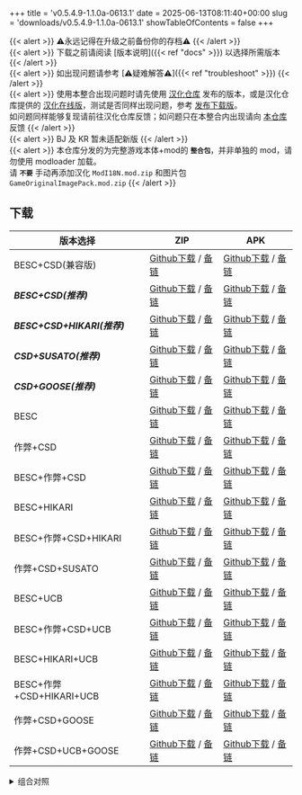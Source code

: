 +++
title = 'v0.5.4.9-1.1.0a-0613.1'
date = 2025-06-13T08:11:40+00:00
slug = 'downloads/v0.5.4.9-1.1.0a-0613.1'
showTableOfContents = false
+++

{{< alert >}}
⚠永远记得在升级之前备份你的存档⚠
{{< /alert >}}
<br>
{{< alert >}}
下载之前请阅读 [版本说明]({{< ref "docs" >}}) 以选择所需版本
{{< /alert >}}
<br>
{{< alert >}}
如出现问题请参考 [⚠疑难解答⚠]({{< ref "troubleshoot" >}})
{{< /alert >}}
<br>
{{< alert >}}
使用本整合出现问题时请先使用 [汉化仓库](https://github.com/Eltirosto/Degrees-of-Lewdity-Chinese-Localization) 发布的版本，或是汉化仓库提供的 [汉化在线版](https://eltirosto.github.io/Degrees-of-Lewdity-Chinese-Localization/)，测试是否同样出现问题，参考 [发布下载版](https://github.com/Eltirosto/Degrees-of-Lewdity-Chinese-Localization/blob/main/README.md#%E5%8F%91%E5%B8%83%E4%B8%8B%E8%BD%BD%E7%89%88)。
<br>
如问题同样能够复现请前往汉化仓库反馈；如问题只在本整合内出现请向 [本仓库](https://github.com/DoL-Lyra/Lyra/issues) 反馈
{{< /alert >}}
<br>
{{< alert >}}
BJ 及 KR 暂未适配新版
{{< /alert >}}
<br>
{{< alert >}}
本仓库分发的为完整游戏本体+mod的 **`整合包`**，并非单独的 mod，请勿使用 modloader 加载。
<br>
请 **`不要`** 手动再添加汉化 `ModI18N.mod.zip` 和图片包 `GameOriginalImagePack.mod.zip`
{{< /alert >}}

## 下载

|         版本选择          |                                                                                                                                                          ZIP                                                                                                                                                           |                                                                                                                                                          APK                                                                                                                                                           |
|---------------------------|------------------------------------------------------------------------------------------------------------------------------------------------------------------------------------------------------------------------------------------------------------------------------------------------------------------------|------------------------------------------------------------------------------------------------------------------------------------------------------------------------------------------------------------------------------------------------------------------------------------------------------------------------|
|BESC+CSD(兼容版)           |[Github下载](https://github.com/DoL-Lyra/Lyra/releases/download/v0.5.4.9-1.1.0a-0613.1/DoL-0.5.4.9-Lyra-1.1.0a-polyfill-besc-cheat-csd-0613.1.zip) / [备链](https://ghfast.top/https://github.com/DoL-Lyra/Lyra/releases/download/v0.5.4.9-1.1.0a-0613.1/DoL-0.5.4.9-Lyra-1.1.0a-polyfill-besc-cheat-csd-0613.1.zip)    |[Github下载](https://github.com/DoL-Lyra/Lyra/releases/download/v0.5.4.9-1.1.0a-0613.1/DoL-0.5.4.9-Lyra-1.1.0a-polyfill-besc-cheat-csd-0613.1.apk) / [备链](https://ghfast.top/https://github.com/DoL-Lyra/Lyra/releases/download/v0.5.4.9-1.1.0a-0613.1/DoL-0.5.4.9-Lyra-1.1.0a-polyfill-besc-cheat-csd-0613.1.apk)    |
|***BESC+CSD(推荐)***       |[Github下载](https://github.com/DoL-Lyra/Lyra/releases/download/v0.5.4.9-1.1.0a-0613.1/DoL-0.5.4.9-Lyra-1.1.0a-besc-csd-0613.1.zip) / [备链](https://ghfast.top/https://github.com/DoL-Lyra/Lyra/releases/download/v0.5.4.9-1.1.0a-0613.1/DoL-0.5.4.9-Lyra-1.1.0a-besc-csd-0613.1.zip)                                  |[Github下载](https://github.com/DoL-Lyra/Lyra/releases/download/v0.5.4.9-1.1.0a-0613.1/DoL-0.5.4.9-Lyra-1.1.0a-besc-csd-0613.1.apk) / [备链](https://ghfast.top/https://github.com/DoL-Lyra/Lyra/releases/download/v0.5.4.9-1.1.0a-0613.1/DoL-0.5.4.9-Lyra-1.1.0a-besc-csd-0613.1.apk)                                  |
|***BESC+CSD+HIKARI(推荐)***|[Github下载](https://github.com/DoL-Lyra/Lyra/releases/download/v0.5.4.9-1.1.0a-0613.1/DoL-0.5.4.9-Lyra-1.1.0a-besc-csd-hikari-0613.1.zip) / [备链](https://ghfast.top/https://github.com/DoL-Lyra/Lyra/releases/download/v0.5.4.9-1.1.0a-0613.1/DoL-0.5.4.9-Lyra-1.1.0a-besc-csd-hikari-0613.1.zip)                    |[Github下载](https://github.com/DoL-Lyra/Lyra/releases/download/v0.5.4.9-1.1.0a-0613.1/DoL-0.5.4.9-Lyra-1.1.0a-besc-csd-hikari-0613.1.apk) / [备链](https://ghfast.top/https://github.com/DoL-Lyra/Lyra/releases/download/v0.5.4.9-1.1.0a-0613.1/DoL-0.5.4.9-Lyra-1.1.0a-besc-csd-hikari-0613.1.apk)                    |
|***CSD+SUSATO(推荐)***     |[Github下载](https://github.com/DoL-Lyra/Lyra/releases/download/v0.5.4.9-1.1.0a-0613.1/DoL-0.5.4.9-Lyra-1.1.0a-susato-csd-0613.1.zip) / [备链](https://ghfast.top/https://github.com/DoL-Lyra/Lyra/releases/download/v0.5.4.9-1.1.0a-0613.1/DoL-0.5.4.9-Lyra-1.1.0a-susato-csd-0613.1.zip)                              |[Github下载](https://github.com/DoL-Lyra/Lyra/releases/download/v0.5.4.9-1.1.0a-0613.1/DoL-0.5.4.9-Lyra-1.1.0a-susato-csd-0613.1.apk) / [备链](https://ghfast.top/https://github.com/DoL-Lyra/Lyra/releases/download/v0.5.4.9-1.1.0a-0613.1/DoL-0.5.4.9-Lyra-1.1.0a-susato-csd-0613.1.apk)                              |
|***CSD+GOOSE(推荐)***      |[Github下载](https://github.com/DoL-Lyra/Lyra/releases/download/v0.5.4.9-1.1.0a-0613.1/DoL-0.5.4.9-Lyra-1.1.0a-csd-goose-0613.1.zip) / [备链](https://ghfast.top/https://github.com/DoL-Lyra/Lyra/releases/download/v0.5.4.9-1.1.0a-0613.1/DoL-0.5.4.9-Lyra-1.1.0a-csd-goose-0613.1.zip)                                |[Github下载](https://github.com/DoL-Lyra/Lyra/releases/download/v0.5.4.9-1.1.0a-0613.1/DoL-0.5.4.9-Lyra-1.1.0a-csd-goose-0613.1.apk) / [备链](https://ghfast.top/https://github.com/DoL-Lyra/Lyra/releases/download/v0.5.4.9-1.1.0a-0613.1/DoL-0.5.4.9-Lyra-1.1.0a-csd-goose-0613.1.apk)                                |
|BESC                       |[Github下载](https://github.com/DoL-Lyra/Lyra/releases/download/v0.5.4.9-1.1.0a-0613.1/DoL-0.5.4.9-Lyra-1.1.0a-besc-0613.1.zip) / [备链](https://ghfast.top/https://github.com/DoL-Lyra/Lyra/releases/download/v0.5.4.9-1.1.0a-0613.1/DoL-0.5.4.9-Lyra-1.1.0a-besc-0613.1.zip)                                          |[Github下载](https://github.com/DoL-Lyra/Lyra/releases/download/v0.5.4.9-1.1.0a-0613.1/DoL-0.5.4.9-Lyra-1.1.0a-besc-0613.1.apk) / [备链](https://ghfast.top/https://github.com/DoL-Lyra/Lyra/releases/download/v0.5.4.9-1.1.0a-0613.1/DoL-0.5.4.9-Lyra-1.1.0a-besc-0613.1.apk)                                          |
|作弊+CSD                   |[Github下载](https://github.com/DoL-Lyra/Lyra/releases/download/v0.5.4.9-1.1.0a-0613.1/DoL-0.5.4.9-Lyra-1.1.0a-cheat-csd-0613.1.zip) / [备链](https://ghfast.top/https://github.com/DoL-Lyra/Lyra/releases/download/v0.5.4.9-1.1.0a-0613.1/DoL-0.5.4.9-Lyra-1.1.0a-cheat-csd-0613.1.zip)                                |[Github下载](https://github.com/DoL-Lyra/Lyra/releases/download/v0.5.4.9-1.1.0a-0613.1/DoL-0.5.4.9-Lyra-1.1.0a-cheat-csd-0613.1.apk) / [备链](https://ghfast.top/https://github.com/DoL-Lyra/Lyra/releases/download/v0.5.4.9-1.1.0a-0613.1/DoL-0.5.4.9-Lyra-1.1.0a-cheat-csd-0613.1.apk)                                |
|BESC+作弊+CSD              |[Github下载](https://github.com/DoL-Lyra/Lyra/releases/download/v0.5.4.9-1.1.0a-0613.1/DoL-0.5.4.9-Lyra-1.1.0a-besc-cheat-csd-0613.1.zip) / [备链](https://ghfast.top/https://github.com/DoL-Lyra/Lyra/releases/download/v0.5.4.9-1.1.0a-0613.1/DoL-0.5.4.9-Lyra-1.1.0a-besc-cheat-csd-0613.1.zip)                      |[Github下载](https://github.com/DoL-Lyra/Lyra/releases/download/v0.5.4.9-1.1.0a-0613.1/DoL-0.5.4.9-Lyra-1.1.0a-besc-cheat-csd-0613.1.apk) / [备链](https://ghfast.top/https://github.com/DoL-Lyra/Lyra/releases/download/v0.5.4.9-1.1.0a-0613.1/DoL-0.5.4.9-Lyra-1.1.0a-besc-cheat-csd-0613.1.apk)                      |
|BESC+HIKARI                |[Github下载](https://github.com/DoL-Lyra/Lyra/releases/download/v0.5.4.9-1.1.0a-0613.1/DoL-0.5.4.9-Lyra-1.1.0a-besc-hikari-0613.1.zip) / [备链](https://ghfast.top/https://github.com/DoL-Lyra/Lyra/releases/download/v0.5.4.9-1.1.0a-0613.1/DoL-0.5.4.9-Lyra-1.1.0a-besc-hikari-0613.1.zip)                            |[Github下载](https://github.com/DoL-Lyra/Lyra/releases/download/v0.5.4.9-1.1.0a-0613.1/DoL-0.5.4.9-Lyra-1.1.0a-besc-hikari-0613.1.apk) / [备链](https://ghfast.top/https://github.com/DoL-Lyra/Lyra/releases/download/v0.5.4.9-1.1.0a-0613.1/DoL-0.5.4.9-Lyra-1.1.0a-besc-hikari-0613.1.apk)                            |
|BESC+作弊+CSD+HIKARI       |[Github下载](https://github.com/DoL-Lyra/Lyra/releases/download/v0.5.4.9-1.1.0a-0613.1/DoL-0.5.4.9-Lyra-1.1.0a-besc-cheat-csd-hikari-0613.1.zip) / [备链](https://ghfast.top/https://github.com/DoL-Lyra/Lyra/releases/download/v0.5.4.9-1.1.0a-0613.1/DoL-0.5.4.9-Lyra-1.1.0a-besc-cheat-csd-hikari-0613.1.zip)        |[Github下载](https://github.com/DoL-Lyra/Lyra/releases/download/v0.5.4.9-1.1.0a-0613.1/DoL-0.5.4.9-Lyra-1.1.0a-besc-cheat-csd-hikari-0613.1.apk) / [备链](https://ghfast.top/https://github.com/DoL-Lyra/Lyra/releases/download/v0.5.4.9-1.1.0a-0613.1/DoL-0.5.4.9-Lyra-1.1.0a-besc-cheat-csd-hikari-0613.1.apk)        |
|作弊+CSD+SUSATO            |[Github下载](https://github.com/DoL-Lyra/Lyra/releases/download/v0.5.4.9-1.1.0a-0613.1/DoL-0.5.4.9-Lyra-1.1.0a-susato-cheat-csd-0613.1.zip) / [备链](https://ghfast.top/https://github.com/DoL-Lyra/Lyra/releases/download/v0.5.4.9-1.1.0a-0613.1/DoL-0.5.4.9-Lyra-1.1.0a-susato-cheat-csd-0613.1.zip)                  |[Github下载](https://github.com/DoL-Lyra/Lyra/releases/download/v0.5.4.9-1.1.0a-0613.1/DoL-0.5.4.9-Lyra-1.1.0a-susato-cheat-csd-0613.1.apk) / [备链](https://ghfast.top/https://github.com/DoL-Lyra/Lyra/releases/download/v0.5.4.9-1.1.0a-0613.1/DoL-0.5.4.9-Lyra-1.1.0a-susato-cheat-csd-0613.1.apk)                  |
|BESC+UCB                   |[Github下载](https://github.com/DoL-Lyra/Lyra/releases/download/v0.5.4.9-1.1.0a-0613.1/DoL-0.5.4.9-Lyra-1.1.0a-besc-ucb-0613.1.zip) / [备链](https://ghfast.top/https://github.com/DoL-Lyra/Lyra/releases/download/v0.5.4.9-1.1.0a-0613.1/DoL-0.5.4.9-Lyra-1.1.0a-besc-ucb-0613.1.zip)                                  |[Github下载](https://github.com/DoL-Lyra/Lyra/releases/download/v0.5.4.9-1.1.0a-0613.1/DoL-0.5.4.9-Lyra-1.1.0a-besc-ucb-0613.1.apk) / [备链](https://ghfast.top/https://github.com/DoL-Lyra/Lyra/releases/download/v0.5.4.9-1.1.0a-0613.1/DoL-0.5.4.9-Lyra-1.1.0a-besc-ucb-0613.1.apk)                                  |
|BESC+作弊+CSD+UCB          |[Github下载](https://github.com/DoL-Lyra/Lyra/releases/download/v0.5.4.9-1.1.0a-0613.1/DoL-0.5.4.9-Lyra-1.1.0a-besc-cheat-csd-ucb-0613.1.zip) / [备链](https://ghfast.top/https://github.com/DoL-Lyra/Lyra/releases/download/v0.5.4.9-1.1.0a-0613.1/DoL-0.5.4.9-Lyra-1.1.0a-besc-cheat-csd-ucb-0613.1.zip)              |[Github下载](https://github.com/DoL-Lyra/Lyra/releases/download/v0.5.4.9-1.1.0a-0613.1/DoL-0.5.4.9-Lyra-1.1.0a-besc-cheat-csd-ucb-0613.1.apk) / [备链](https://ghfast.top/https://github.com/DoL-Lyra/Lyra/releases/download/v0.5.4.9-1.1.0a-0613.1/DoL-0.5.4.9-Lyra-1.1.0a-besc-cheat-csd-ucb-0613.1.apk)              |
|BESC+HIKARI+UCB            |[Github下载](https://github.com/DoL-Lyra/Lyra/releases/download/v0.5.4.9-1.1.0a-0613.1/DoL-0.5.4.9-Lyra-1.1.0a-besc-hikari-ucb-0613.1.zip) / [备链](https://ghfast.top/https://github.com/DoL-Lyra/Lyra/releases/download/v0.5.4.9-1.1.0a-0613.1/DoL-0.5.4.9-Lyra-1.1.0a-besc-hikari-ucb-0613.1.zip)                    |[Github下载](https://github.com/DoL-Lyra/Lyra/releases/download/v0.5.4.9-1.1.0a-0613.1/DoL-0.5.4.9-Lyra-1.1.0a-besc-hikari-ucb-0613.1.apk) / [备链](https://ghfast.top/https://github.com/DoL-Lyra/Lyra/releases/download/v0.5.4.9-1.1.0a-0613.1/DoL-0.5.4.9-Lyra-1.1.0a-besc-hikari-ucb-0613.1.apk)                    |
|BESC+作弊+CSD+HIKARI+UCB   |[Github下载](https://github.com/DoL-Lyra/Lyra/releases/download/v0.5.4.9-1.1.0a-0613.1/DoL-0.5.4.9-Lyra-1.1.0a-besc-cheat-csd-hikari-ucb-0613.1.zip) / [备链](https://ghfast.top/https://github.com/DoL-Lyra/Lyra/releases/download/v0.5.4.9-1.1.0a-0613.1/DoL-0.5.4.9-Lyra-1.1.0a-besc-cheat-csd-hikari-ucb-0613.1.zip)|[Github下载](https://github.com/DoL-Lyra/Lyra/releases/download/v0.5.4.9-1.1.0a-0613.1/DoL-0.5.4.9-Lyra-1.1.0a-besc-cheat-csd-hikari-ucb-0613.1.apk) / [备链](https://ghfast.top/https://github.com/DoL-Lyra/Lyra/releases/download/v0.5.4.9-1.1.0a-0613.1/DoL-0.5.4.9-Lyra-1.1.0a-besc-cheat-csd-hikari-ucb-0613.1.apk)|
|作弊+CSD+GOOSE             |[Github下载](https://github.com/DoL-Lyra/Lyra/releases/download/v0.5.4.9-1.1.0a-0613.1/DoL-0.5.4.9-Lyra-1.1.0a-cheat-csd-goose-0613.1.zip) / [备链](https://ghfast.top/https://github.com/DoL-Lyra/Lyra/releases/download/v0.5.4.9-1.1.0a-0613.1/DoL-0.5.4.9-Lyra-1.1.0a-cheat-csd-goose-0613.1.zip)                    |[Github下载](https://github.com/DoL-Lyra/Lyra/releases/download/v0.5.4.9-1.1.0a-0613.1/DoL-0.5.4.9-Lyra-1.1.0a-cheat-csd-goose-0613.1.apk) / [备链](https://ghfast.top/https://github.com/DoL-Lyra/Lyra/releases/download/v0.5.4.9-1.1.0a-0613.1/DoL-0.5.4.9-Lyra-1.1.0a-cheat-csd-goose-0613.1.apk)                    |
|作弊+CSD+UCB+GOOSE         |[Github下载](https://github.com/DoL-Lyra/Lyra/releases/download/v0.5.4.9-1.1.0a-0613.1/DoL-0.5.4.9-Lyra-1.1.0a-cheat-csd-goose-ucb-0613.1.zip) / [备链](https://ghfast.top/https://github.com/DoL-Lyra/Lyra/releases/download/v0.5.4.9-1.1.0a-0613.1/DoL-0.5.4.9-Lyra-1.1.0a-cheat-csd-goose-ucb-0613.1.zip)            |[Github下载](https://github.com/DoL-Lyra/Lyra/releases/download/v0.5.4.9-1.1.0a-0613.1/DoL-0.5.4.9-Lyra-1.1.0a-cheat-csd-goose-ucb-0613.1.apk) / [备链](https://ghfast.top/https://github.com/DoL-Lyra/Lyra/releases/download/v0.5.4.9-1.1.0a-0613.1/DoL-0.5.4.9-Lyra-1.1.0a-cheat-csd-goose-ucb-0613.1.apk)            |


<details>

<summary>组合对照</summary>

```
二进制:        101, 十进制:   5, 功能: ***BESC+CSD(推荐)***, 推荐： 1
二进制:     100101, 十进制:  37, 功能: ***BESC+CSD+HIKARI(推荐)***, 推荐： 1
二进制:   10000100, 十进制: 132, 功能: ***CSD+SUSATO(推荐)***, 推荐： 1
二进制: 1000000100, 十进制: 516, 功能: ***CSD+GOOSE(推荐)***, 推荐： 1
二进制:          1, 十进制:   1, 功能: BESC, 推荐： 0
二进制:        110, 十进制:   6, 功能: 作弊+CSD, 推荐： 0
二进制:        111, 十进制:   7, 功能: BESC+作弊+CSD, 推荐： 0
二进制:     100001, 十进制:  33, 功能: BESC+HIKARI, 推荐： 0
二进制:     100111, 十进制:  39, 功能: BESC+作弊+CSD+HIKARI, 推荐： 0
二进制:   10000110, 十进制: 134, 功能: 作弊+CSD+SUSATO, 推荐： 0
二进制:  100000001, 十进制: 257, 功能: BESC+UCB, 推荐： 0
二进制:  100000111, 十进制: 263, 功能: BESC+作弊+CSD+UCB, 推荐： 0
二进制:  100100001, 十进制: 289, 功能: BESC+HIKARI+UCB, 推荐： 0
二进制:  100100111, 十进制: 295, 功能: BESC+作弊+CSD+HIKARI+UCB, 推荐： 0
二进制: 1000000110, 十进制: 518, 功能: 作弊+CSD+GOOSE, 推荐： 0
二进制: 1100000110, 十进制: 774, 功能: 作弊+CSD+UCB+GOOSE, 推荐： 0
[1, 5, 6, 7, 33, 37, 39, 132, 134, 257, 263, 289, 295, 516, 518, 774]
```

</details>


